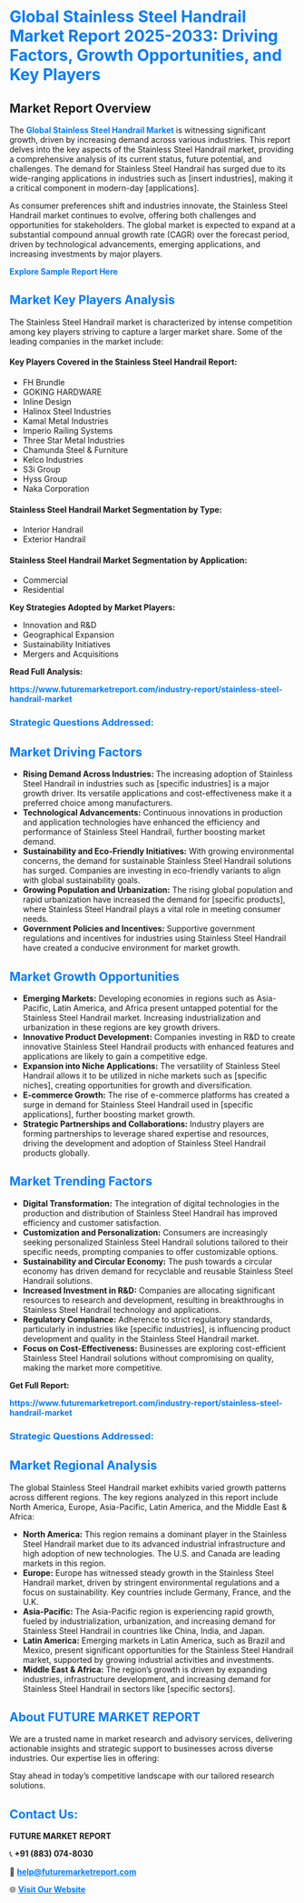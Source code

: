 <h1 style="color: #007BFF;">Global Stainless Steel Handrail Market Report 2025-2033: Driving Factors, Growth Opportunities, and Key Players</h1>

<section id="overview">
<h2>Market Report Overview</h2>
<p>The <a href="https://www.futuremarketreport.com/industry-report/stainless-steel-handrail-market" style="color: #007BFF; text-decoration: none;"><strong>Global Stainless Steel Handrail Market</strong></a> is witnessing significant growth, driven by increasing demand across various industries. This report delves into the key aspects of the Stainless Steel Handrail market, providing a comprehensive analysis of its current status, future potential, and challenges. The demand for Stainless Steel Handrail has surged due to its wide-ranging applications in industries such as [insert industries], making it a critical component in modern-day [applications].</p>
<p>As consumer preferences shift and industries innovate, the Stainless Steel Handrail market continues to evolve, offering both challenges and opportunities for stakeholders. The global market is expected to expand at a substantial compound annual growth rate (CAGR) over the forecast period, driven by technological advancements, emerging applications, and increasing investments by major players.</p>
</section>

<section id="overview">
<p><a href="https://www.futuremarketreport.com/request-sample/reportId=103177" style="color: #007BFF; text-decoration: none;"><strong>Explore Sample Report Here</strong></a></p>
</section>

<section id="key-players">
<h2 style="color: #007BFF;">Market Key Players Analysis</h2>
<p>The Stainless Steel Handrail market is characterized by intense competition among key players striving to capture a larger market share. Some of the leading companies in the market include:</p>
<h4>Key Players Covered in the Stainless Steel Handrail Report:</h4>
<ul><li>FH Brundle</li><li>GOKING HARDWARE</li><li>Inline Design</li><li>Halinox Steel Industries</li><li>Kamal Metal Industries</li><li>Imperio Railing Systems</li><li>Three Star Metal Industries</li><li>Chamunda Steel &amp; Furniture</li><li>Kelco Industries</li><li>S3i Group</li><li>Hyss Group</li><li>Naka Corporation</li></ul>
<h4>Stainless Steel Handrail Market Segmentation by Type:</h4>
<ul><li>Interior Handrail</li><li>Exterior Handrail</li></ul>

<h4>Stainless Steel Handrail Market Segmentation by Application:</h4>
<ul><li>Commercial</li><li>Residential</li></ul>
<p><strong>Key Strategies Adopted by Market Players:</strong></p>
<ul>
<li>Innovation and R&D</li>
<li>Geographical Expansion</li>
<li>Sustainability Initiatives</li>
<li>Mergers and Acquisitions</li>
</ul>
</section>

<section>
<p><strong>Read Full Analysis: </strong></p><a href="https://www.futuremarketreport.com/industry-report/stainless-steel-handrail-market" style="color: #007BFF; text-decoration: none;"><strong>https://www.futuremarketreport.com/industry-report/stainless-steel-handrail-market</strong></a>
<h3 style="color: #007BFF;">Strategic Questions Addressed:</h3>
</section>

<section id="driving-factors">
<h2 style="color: #007BFF;">Market Driving Factors</h2>
<ul>
<li><strong>Rising Demand Across Industries:</strong> The increasing adoption of Stainless Steel Handrail in industries such as [specific industries] is a major growth driver. Its versatile applications and cost-effectiveness make it a preferred choice among manufacturers.</li>
<li><strong>Technological Advancements:</strong> Continuous innovations in production and application technologies have enhanced the efficiency and performance of Stainless Steel Handrail, further boosting market demand.</li>
<li><strong>Sustainability and Eco-Friendly Initiatives:</strong> With growing environmental concerns, the demand for sustainable Stainless Steel Handrail solutions has surged. Companies are investing in eco-friendly variants to align with global sustainability goals.</li>
<li><strong>Growing Population and Urbanization:</strong> The rising global population and rapid urbanization have increased the demand for [specific products], where Stainless Steel Handrail plays a vital role in meeting consumer needs.</li>
<li><strong>Government Policies and Incentives:</strong> Supportive government regulations and incentives for industries using Stainless Steel Handrail have created a conducive environment for market growth.</li>
</ul>
</section>

<section id="growth-opportunities">
<h2 style="color: #007BFF;">Market Growth Opportunities</h2>
<ul>
<li><strong>Emerging Markets:</strong> Developing economies in regions such as Asia-Pacific, Latin America, and Africa present untapped potential for the Stainless Steel Handrail market. Increasing industrialization and urbanization in these regions are key growth drivers.</li>
<li><strong>Innovative Product Development:</strong> Companies investing in R&D to create innovative Stainless Steel Handrail products with enhanced features and applications are likely to gain a competitive edge.</li>
<li><strong>Expansion into Niche Applications:</strong> The versatility of Stainless Steel Handrail allows it to be utilized in niche markets such as [specific niches], creating opportunities for growth and diversification.</li>
<li><strong>E-commerce Growth:</strong> The rise of e-commerce platforms has created a surge in demand for Stainless Steel Handrail used in [specific applications], further boosting market growth.</li>
<li><strong>Strategic Partnerships and Collaborations:</strong> Industry players are forming partnerships to leverage shared expertise and resources, driving the development and adoption of Stainless Steel Handrail products globally.</li>
</ul>
</section>

<section id="trending-factors">
<h2 style="color: #007BFF;">Market Trending Factors</h2>
<ul>
<li><strong>Digital Transformation:</strong> The integration of digital technologies in the production and distribution of Stainless Steel Handrail has improved efficiency and customer satisfaction.</li>
<li><strong>Customization and Personalization:</strong> Consumers are increasingly seeking personalized Stainless Steel Handrail solutions tailored to their specific needs, prompting companies to offer customizable options.</li>
<li><strong>Sustainability and Circular Economy:</strong> The push towards a circular economy has driven demand for recyclable and reusable Stainless Steel Handrail solutions.</li>
<li><strong>Increased Investment in R&D:</strong> Companies are allocating significant resources to research and development, resulting in breakthroughs in Stainless Steel Handrail technology and applications.</li>
<li><strong>Regulatory Compliance:</strong> Adherence to strict regulatory standards, particularly in industries like [specific industries], is influencing product development and quality in the Stainless Steel Handrail market.</li>
<li><strong>Focus on Cost-Effectiveness:</strong> Businesses are exploring cost-efficient Stainless Steel Handrail solutions without compromising on quality, making the market more competitive.</li>
</ul>
</section>

<section>
<p><strong>Get Full Report: </strong></p><a href="https://www.futuremarketreport.com/industry-report/stainless-steel-handrail-market" style="color: #007BFF; text-decoration: none;"><strong>https://www.futuremarketreport.com/industry-report/stainless-steel-handrail-market</strong></a>
<h3 style="color: #007BFF;">Strategic Questions Addressed:</h3>
</section>


<section id="regional-analysis">
<h2 style="color: #007BFF;">Market Regional Analysis</h2>
<p>The global Stainless Steel Handrail market exhibits varied growth patterns across different regions. The key regions analyzed in this report include North America, Europe, Asia-Pacific, Latin America, and the Middle East & Africa:</p>
<ul>
<li><strong>North America:</strong> This region remains a dominant player in the Stainless Steel Handrail market due to its advanced industrial infrastructure and high adoption of new technologies. The U.S. and Canada are leading markets in this region.</li>
<li><strong>Europe:</strong> Europe has witnessed steady growth in the Stainless Steel Handrail market, driven by stringent environmental regulations and a focus on sustainability. Key countries include Germany, France, and the U.K.</li>
<li><strong>Asia-Pacific:</strong> The Asia-Pacific region is experiencing rapid growth, fueled by industrialization, urbanization, and increasing demand for Stainless Steel Handrail in countries like China, India, and Japan.</li>
<li><strong>Latin America:</strong> Emerging markets in Latin America, such as Brazil and Mexico, present significant opportunities for the Stainless Steel Handrail market, supported by growing industrial activities and investments.</li>
<li><strong>Middle East & Africa:</strong> The region’s growth is driven by expanding industries, infrastructure development, and increasing demand for Stainless Steel Handrail in sectors like [specific sectors].</li>
</ul>
</section>

<footer>
<h2 style="color: #007BFF;">About FUTURE MARKET REPORT</h2>
<p>We are a trusted name in market research and advisory services, delivering actionable insights and strategic support to businesses across diverse industries. Our expertise lies in offering:</p>

<p>Stay ahead in today’s competitive landscape with our tailored research solutions.</p>

<h2 style="color: #007BFF;">Contact Us:</h2>
<p><strong>FUTURE MARKET REPORT</strong></p>
<p>📞 <strong>+91 (883) 074-8030</strong></p>
<p>📧 <strong><a href="mailto:help@futuremarketreport.com" style="color: #007BFF;">help@futuremarketreport.com</a></strong></p>
<p>🌐 <strong><a href="https://www.futuremarketreport.com/" style="color: #007BFF;">Visit Our Website</a></strong></p>
</footer>
